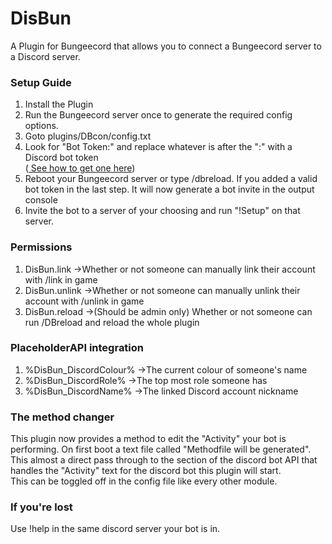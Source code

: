 # DisBun
A Plugin for Bungeecord that allows you to connect a Bungeecord server to a Discord server. </br> 

<h3>Setup Guide</h3> 

1) Install the Plugin  </br> 
2) Run the Bungeecord server once to generate the required config options.  </br> 
3) Goto plugins/DBcon/config.txt  </br> 
4) Look for "Bot Token:" and replace whatever is after the ":" with a Discord bot token  </br> 
(<a href="https://discordpy.readthedocs.io/en/latest/discord.html"> See how to get one here</a>)  </br> 
5) Reboot your Bungeecord server or type /dbreload. If you added a valid bot token in the last step. It will now generate a bot invite in the output console </br> 
6) Invite the bot to a server of your choosing and run "!Setup" on that server. </br> 

<h3>Permissions</h3>

1) DisBun.link ->Whether or not someone can manually link their account with /link in game </br> 
2) DisBun.unlink ->Whether or not someone can manually unlink their account with /unlink in game </br>
3) DisBun.reload ->(Should be admin only) Whether or not someone can run /DBreload and reload the whole plugin </br>

<h3>PlaceholderAPI integration</h3>

1) %DisBun_DiscordColour% ->The current colour of someone's name 
2) %DisBun_DiscordRole% ->The top most role someone has 
3) %DisBun_DiscordName% ->The linked Discord account nickname

<h3>The method changer</h3>
This plugin now provides a method to edit the "Activity" your bot is performing. On first boot a text file called "Methodfile will be generated". This almost a direct pass through to the section of the discord bot API that handles the "Activity" text for the discord bot this plugin will start. </br>
This can be toggled off in the config file like every other module.</br>

<h3>If you're lost</h3> 
Use !help in the same discord server your bot is in. </br> 
